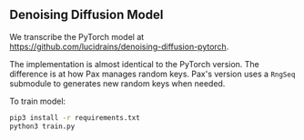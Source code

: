 ## Denoising Diffusion Model

We transcribe the PyTorch model at https://github.com/lucidrains/denoising-diffusion-pytorch.

The implementation is almost identical to the PyTorch version. 
The difference is at how Pax manages random keys. Pax's version uses a `RngSeq` submodule to generates new random keys when needed.

To train model:

```sh
pip3 install -r requirements.txt
python3 train.py
```